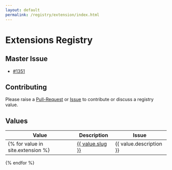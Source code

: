 ```yaml
---
layout: default
permalink: /registry/extension/index.html
---
```


# Extensions Registry

## Master Issue

* [#1351](https://github.com/OAI/OpenAPI-Specification/issues/1351)

## Contributing

Please raise a [Pull-Request](https://github.com/OAI/OpenAPI-Specification/pulls) or [Issue](https://github.com/OAI/OpenAPI-Specification/issues) to contribute or discuss a registry value.

## Values

|Value|Description|Issue|
|---|---|---|
{% for value in site.extension %}| <a href="./{{ value.slug }}.html">{{ value.slug }}</a> | {{ value.description }} | {% if value.issue %}<a href="https://github.com/OAI/OpenAPI-Specification/issues/{{ value.issue }}">#{{ value.issue }}</a>{% endif %} |
{% endfor %}

